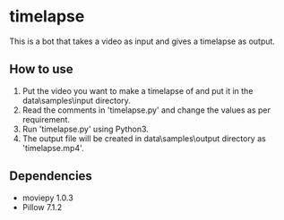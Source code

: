 # timelapse

This is a bot that takes a video as input and gives a timelapse as output.

## How to use

1. Put the video you want to make a timelapse of and put it in the data\samples\input directory.
2. Read the comments in 'timelapse.py' and change the values as per requirement.
3. Run 'timelapse.py' using Python3.
4. The output file will be created in data\samples\output directory as 'timelapse.mp4'.

## Dependencies

- moviepy 1.0.3
- Pillow 7.1.2

